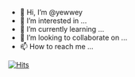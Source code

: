 - 👋 Hi, I’m @yewwey
- 👀 I’m interested in ...
- 🌱 I’m currently learning ...
- 💞️ I’m looking to collaborate on ...
- 📫 How to reach me ...

<!---
yewwey/yewwey is a ✨ special ✨ repository because its `README.md` (this file) appears on your GitHub profile.
You can click the Preview link to take a look at your changes.
--->
    
    
    
[![Hits](https://hits.seeyoufarm.com/api/count/incr/badge.svg?url=https%3A%2F%2Fgithub.com%2Fyewwey&count_bg=%23CCCDFF&title_bg=%23FFFFFF&icon=&icon_color=%23FFFFFF&title=%E2%80%8D%F0%9F%92%BB&edge_flat=false)](https://hits.seeyoufarm.com)
